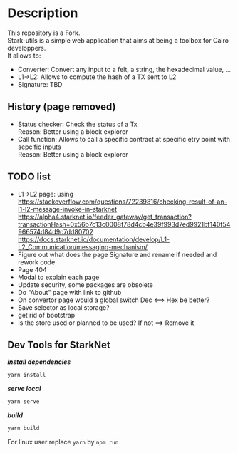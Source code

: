 # Description

This repository is a Fork.  
Stark-utils is a simple web application that aims at being a toolbox for Cairo developpers.  
It allows to:
- Converter: Convert any input to a felt, a string, the hexadecimal value, ...  
- L1->L2: Allows to compute the hash of a TX sent to L2 
- Signature: TBD 


## History (page removed)
- Status checker: Check the status of a Tx   
    Reason: Better using a block explorer
- Call function: Allows to call a specific contract at specific etry point with sepcific inputs  
    Reason: Better using a block explorer

## TODO list
 - L1->L2 page: using  
 https://stackoverflow.com/questions/72239816/checking-result-of-an-l1-l2-message-invoke-in-starknet  
 https://alpha4.starknet.io/feeder_gateway/get_transaction?transactionHash=0x56b7c13c0008f78d4cb4e39f993d7ed9921bf140f54966574d84d9c7dd80702
 https://docs.starknet.io/documentation/develop/L1-L2_Communication/messaging-mechanism/
 - Figure out what does the page Signature and rename if needed and rework code
 - Page 404
 - Modal to explain each page
 - Update security, some packages are obsolete
 - Do "About" page with link to github
 - On convertor page would a global switch Dec <==> Hex be better?
 - Save selector as local storage?
 - get rid of bootstrap
 - Is the store used or planned to be used? If not ==> Remove it

## Dev Tools for StarkNet

***install dependencies***

```bash
yarn install
```

***serve local***

```bash
yarn serve
```

***build***

```bash
yarn build
```
For linux user replace ```yarn``` by ```npm run```